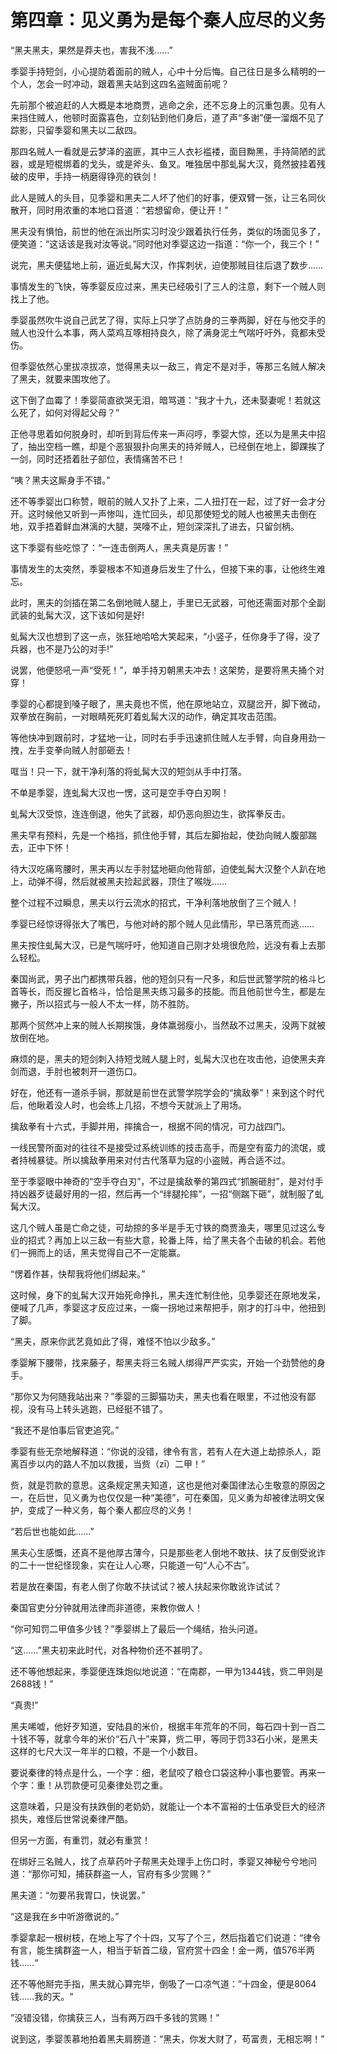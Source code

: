 #   第四章：见义勇为是每个秦人应尽的义务

“黑夫黑夫，果然是莽夫也，害我不浅……”

季婴手持短剑，小心提防着面前的贼人，心中十分后悔。自己往日是多么精明的一个人，怎会一时冲动，跟着黑夫站到这四名盗贼面前呢？

先前那个被追赶的人大概是本地商贾，逃命之余，还不忘身上的沉重包裹。见有人来挡住贼人，他顿时面露喜色，立刻钻到他们身后，道了声“多谢”便一溜烟不见了踪影，只留季婴和黑夫以二敌四。

那四名贼人一看就是云梦泽的盗匪，其中三人衣衫褴褛，面目黝黑，手持简陋的武器，或是短棍绑着的戈头，或是斧头、鱼叉。唯独居中那虬髯大汉，竟然披挂着残破的皮甲，手持一柄磨得铮亮的铁剑！

此人是贼人的头目，见季婴和黑夫二人坏了他们的好事，便双臂一张，让三名同伙散开，同时用浓重的本地口音道：“若想留命，便让开！”

黑夫没有惧怕，前世的他在派出所实习时没少跟着执行任务，类似的场面见多了，便笑道：“这话该是我对汝等说。”同时他对季婴这边一指道：“你一个，我三个！”

说完，黑夫便猛地上前，逼近虬髯大汉，作挥刺状，迫使那贼目往后退了数步……

事情发生的飞快，等季婴反应过来，黑夫已经吸引了三人的注意，剩下一个贼人则找上了他。

季婴虽然吹牛说自己武艺了得，实际上只学了点防身的三拳两脚，好在与他交手的贼人也没什么本事，两人菜鸡互啄相持良久，除了满身泥土气喘吁吁外，竟都未受伤。

但季婴依然心里拔凉拔凉，觉得黑夫以一敌三，肯定不是对手，等那三名贼人解决了黑夫，就要来围攻他了。

这下倒了血霉了！季婴简直欲哭无泪，暗骂道：“我才十九，还未娶妻呢！若就这么死了，如何对得起父母？”

正他寻思着如何脱身时，却听到背后传来一声闷哼，季婴大惊，还以为是黑夫中招了，抽出空档一瞧，却是个恶狠狠扑向黑夫的持斧贼人，已经倒在地上，脚踝挨了一剑，同时还捂着肚子部位，表情痛苦不已！

“咦？黑夫这厮身手不错。”

还不等季婴出口称赞，眼前的贼人又扑了上来，二人扭打在一起，过了好一会才分开。这时候他又听到一声惨叫，连忙回头，却见那使短戈的贼人也被黑夫击倒在地，双手捂着鲜血淋漓的大腿，哭嚎不止，短剑深深扎了进去，只留剑柄。

这下季婴有些吃惊了：“一连击倒两人，黑夫真是厉害！”

事情发生的太突然，季婴根本不知道身后发生了什么，但接下来的事，让他终生难忘。

此时，黑夫的剑插在第二名倒地贼人腿上，手里已无武器，可他还需面对那个全副武装的虬髯大汉，这下该如何是好!

虬髯大汉也想到了这一点，张狂地哈哈大笑起来，“小竖子，任你身手了得，没了兵器，也不是乃公的对手!”

说罢，他便怒吼一声“受死！”，单手持刃朝黑夫冲去！这架势，是要将黑夫捅个对穿！

季婴的心都提到嗓子眼了，黑夫竟也不慌，他在原地站立，双腿岔开，脚下微动，双拳放在胸前，一对眼睛死死盯着虬髯大汉的动作，确定其攻击范围。

等他快冲到跟前时，才猛地一让，同时右手手迅速抓住贼人左手臂，向自身用劲一拽，左手变拳向贼人肘部砸去！

哐当！只一下，就干净利落的将虬髯大汉的短剑从手中打落。

不单是季婴，连虬髯大汉也一愣，这可是空手夺白刃啊！

虬髯大汉受惊，连连倒退，他失了武器，却仍恶向胆边生，欲挥拳反击。

黑夫早有预料，先是一个格挡，抓住他手臂，其后左脚抬起，使劲向贼人腹部踹去，正中下怀！

待大汉吃痛弯腰时，黑夫再以左手肘猛地砸向他背部，迫使虬髯大汉整个人趴在地上，动弹不得，然后就被黑夫捡起武器，顶住了喉咙……

整个过程不过瞬息，黑夫以行云流水的招式，干净利落地放倒了三个贼人！

季婴已经惊讶得张大了嘴巴，与他对峙的那个贼人见此情形，早已落荒而逃……

黑夫按住虬髯大汉，已是气喘吁吁，他知道自己刚才处境很危险，远没有看上去那么轻松。

秦国尚武，男子出门都携带兵器，他的短剑只有一尺多，和后世武警学院的格斗匕首等长，而反握匕首格斗，恰恰是黑夫练习最多的技能。而且他前世今生，都是左撇子，所以招式与一般人不太一样，防不胜防。

那两个贸然冲上来的贼人长期挨饿，身体羸弱瘦小，当然敌不过黑夫，没两下就被放倒在地。

麻烦的是，黑夫的短剑刺入持短戈贼人腿上时，虬髯大汉也在攻击他，迫使黑夫弃剑而退，手肘也被刺开一道伤口。

好在，他还有一道杀手锏，那就是前世在武警学院学会的“擒敌拳”！来到这个时代后，他瞅着没人时，也会练上几招，不想今天就派上了用场。

擒敌拳有十六式，手脚并用，摔擒合一，根据不同的情况，可力战四门。

一线民警所面对的往往不是接受过系统训练的技击高手，而是空有蛮力的流氓，或者持械暴徒。所以擒敌拳用来对付古代落草为寇的小盗贼，再合适不过。

至于季婴眼中神奇的“空手夺白刃”，不过是擒敌拳的第四式“抓腕砸肘”，是对付手持凶器歹徒最好用的一招，然后再一个“绊腿抡摔”，一招“侧踹下砸”，就制服了虬髯大汉。

这几个贼人虽是亡命之徒，可劫掠的多半是手无寸铁的商贾渔夫，哪里见过这么专业的招式？再加上以三敌一有些大意，轮番上阵，给了黑夫各个击破的机会。若他们一拥而上的话，黑夫觉得自己不一定能赢。

“愣着作甚，快帮我将他们绑起来。”

这时候，身下的虬髯大汉开始死命挣扎，黑夫连忙制住他，见季婴还在原地发呆，便喊了几声，季婴这才反应过来，一瘸一拐地过来帮把手，刚才的打斗中，他扭到了脚。

“黑夫，原来你武艺竟如此了得，难怪不怕以少敌多。”

季婴解下腰带，找来藤子，帮黑夫将三名贼人绑得严严实实，开始一个劲赞他的身手。

“那你又为何随我站出来？”季婴的三脚猫功夫，黑夫也看在眼里，不过他没有鄙视，没有马上转头逃跑，已经挺不错了。

“我还不是怕事后官吏追究。”

季婴有些无奈地解释道：“你说的没错，律令有言，若有人在大道上劫掠杀人，距离百步以内的路人不加以救援，当赀（zī）二甲！”

赀，就是罚款的意思。这条规定黑夫知道，这也是他对秦国律法心生敬意的原因之一，在后世，见义勇为也仅仅是一种“美德”，可在秦国，见义勇为却被律法明文保护，变成了一种义务，每个秦人都应尽的义务！

“若后世也能如此……”

黑夫心生感慨，还真不是他厚古薄今，只是那些老人倒地不敢扶、扶了反倒受讹诈的二十一世纪怪现象，实在让人心寒，只能道一句“人心不古”。

若是放在秦国，有老人倒了你敢不扶试试？被人扶起来你敢讹诈试试？

秦国官吏分分钟就用法律而非道德，来教你做人！

“你可知罚二甲值多少钱？”季婴绑上了最后一个绳结，抬头问道。

“这……”黑夫初来此时代，对各种物价还不甚明了。

还不等他想起来，季婴便连珠炮似地说道：“在南郡，一甲为1344钱，赀二甲则是2688钱！”

“真贵!”

黑夫唏嘘，他好歹知道，安陆县的米价，根据丰年荒年的不同，每石四十到一百二十钱不等，就拿今年的米价“石八十”来算，赀二甲，等同于罚33石小米，是黑夫这样的七尺大汉一年半的口粮，不是一个小数目。

要说秦律的特点是什么，一个字：细，老鼠咬了粮仓口袋这种小事也要管。再来一个字：重！从罚款便可见秦律处罚之重。

这意味着，只是没有扶跌倒的老奶奶，就能让一个本不富裕的士伍承受巨大的经济损失，难怪后世常说秦律严酷。

但另一方面，有重罚，就必有重赏！

在绑好三名贼人，找了点草药叶子帮黑夫处理手上伤口时，季婴又神秘兮兮地问道：“那你可知，捕获群盗一人，官府有多少赏赐？”

黑夫道：“勿要吊我胃口，快说罢。”

“这是我在乡中听游徼说的。”

季婴拿起一根树枝，在地上写了个十四，又写了个三，然后指着它们说道：“律令有言，能生擒群盗一人，相当于斩首二级，官府赏十四金！金一两，值576半两钱……“

还不等他掰完手指，黑夫就心算完毕，倒吸了一口凉气道：”十四金，便是8064钱……我的天。“

”没错没错，你擒获三人，当有两万四千多钱的赏赐！”

说到这，季婴羡慕地拍着黑夫肩膀道：“黑夫，你发大财了，苟富贵，无相忘啊！”
